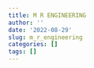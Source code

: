 ```yaml
---
title: M R ENGINEERING
author: ''
date: '2022-08-29'
slug: m_r_engineering
categories: []
tags: []
---
```


